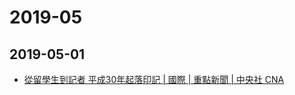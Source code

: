 # 2019-05

## 2019-05-01

- [從留學生到記者 平成30年起落印記 | 國際 | 重點新聞 | 中央社 CNA](https://www.cna.com.tw/news/firstnews/201904305002.aspx)
